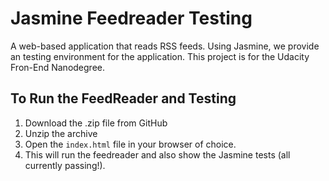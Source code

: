 # Jasmine Feedreader Testing

A web-based application that reads RSS feeds. Using Jasmine, we provide an testing environment for the application.
This project is for the Udacity Fron-End Nanodegree.

## To Run the FeedReader and Testing

1. Download the .zip file from GitHub
2. Unzip the archive
3. Open the `index.html` file in your browser of choice. 
4. This will run the feedreader and also show the Jasmine tests (all currently passing!). 

